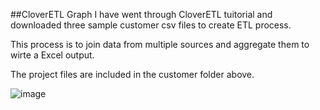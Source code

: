 ##CloverETL Graph
I have went through CloverETL tuitorial and downloaded three sample customer csv files to create ETL process.

This process is to join data from multiple sources and aggregate them to wirte a Excel output. 

The project files are included in the customer folder above.

![image](https://github.com/yuanwang713/Just-Capital/blob/master/CloverETL/customer-graph_yuan_wang.jpg)
